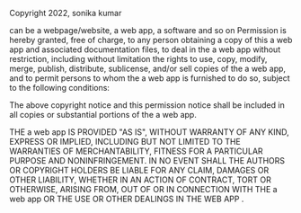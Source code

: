 Copyright 2022, sonika kumar

can be a webpage/website, a web app, a software and so on
Permission is hereby granted, free of charge, to any person obtaining a copy of this a web app and associated documentation files, to deal in the a web app without restriction, including without limitation the rights to use, copy, modify, merge, publish, distribute, sublicense, and/or sell copies of the a web app, and to permit persons to whom the a web app is furnished to do so, subject to the following conditions:

The above copyright notice and this permission notice shall be included in all copies or substantial portions of the a web app.

THE a web app IS PROVIDED "AS IS", WITHOUT WARRANTY OF ANY KIND, EXPRESS OR IMPLIED, INCLUDING BUT NOT LIMITED TO THE WARRANTIES OF MERCHANTABILITY, FITNESS FOR A PARTICULAR PURPOSE AND NONINFRINGEMENT. IN NO EVENT SHALL THE AUTHORS OR COPYRIGHT HOLDERS BE LIABLE FOR ANY CLAIM, DAMAGES OR OTHER LIABILITY, WHETHER IN AN ACTION OF CONTRACT, TORT OR OTHERWISE, ARISING FROM, OUT OF OR IN CONNECTION WITH THE a web app OR THE USE OR OTHER DEALINGS IN THE WEB APP .